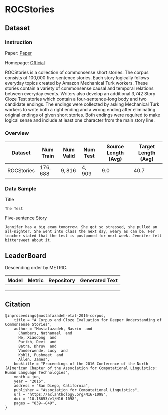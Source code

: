 # ROCStories

## Dataset

### Instruction

Paper: [Paper](https://aclanthology.org/N16-1098.pdf)

Homepage: [Official](https://cs.rochester.edu/nlp/rocstories/)

ROCStories is a collection of commonsense short stories. The corpus consists of 100,000 five-sentence stories. Each story logically follows everyday topics created by Amazon Mechanical Turk workers. These stories contain a variety of commonsense causal and temporal relations between everyday events. Writers also develop an additional 3,742 Story Cloze Test stories which contain a four-sentence-long body and two candidate endings. The endings were collected by asking Mechanical Turk workers to write both a right ending and a wrong ending after eliminating original endings of given short stories. Both endings were required to make logical sense and include at least one character from the main story line. 

### Overview

| Dataset    | Num Train | Num Valid | Num Test | Source Length (Avg) | Target Length (Avg) |
| ---------- | --------- | --------- | -------- | ------------------- | ------------------- |
| ROCStories | $176,688$ | $9,816$   | $4,909$  | $9.0$               | $40.7$              |

### Data Sample

Title

```
The Test
```

Five-sentence Story

```
Jennifer has a big exam tomorrow. She got so stressed, she pulled an all-nighter. She went into class the next day, weary as can be. Her teacher stated that the test is postponed for next week. Jennifer felt bittersweet about it.
```

## LeaderBoard

Descending order by METRIC.

| Model | Metric | Repository | Generated Text |
| ----- | ------ | ---------- | -------------- |
|       |        |            |                |
|       |        |            |                |
|       |        |            |                |

## Citation

```
@inproceedings{mostafazadeh-etal-2016-corpus,
    title = "A Corpus and Cloze Evaluation for Deeper Understanding of Commonsense Stories",
    author = "Mostafazadeh, Nasrin  and
      Chambers, Nathanael  and
      He, Xiaodong  and
      Parikh, Devi  and
      Batra, Dhruv  and
      Vanderwende, Lucy  and
      Kohli, Pushmeet  and
      Allen, James",
    booktitle = "Proceedings of the 2016 Conference of the North {A}merican Chapter of the Association for Computational Linguistics: Human Language Technologies",
    month = jun,
    year = "2016",
    address = "San Diego, California",
    publisher = "Association for Computational Linguistics",
    url = "https://aclanthology.org/N16-1098",
    doi = "10.18653/v1/N16-1098",
    pages = "839--849",
}
```

